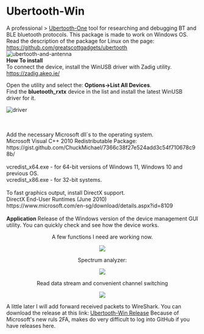 # Ubertooth-Win    
A professional > [Ubertooth-One](https://greatscottgadgets.com/ubertoothone) tool for researching and debugging BT and BLE bluetooth protocols. 
This package is made to work on Windows OS. Read the description of the package for Linux on the page: https://github.com/greatscottgadgets/ubertooth  
![ubertooth-and-antenna](https://github.com/sevstels/Ubertooth-Win/assets/13213368/2c892a59-b8d8-4965-8203-b17a37e11778)
<br>
<b>How To install</b>   
To connect the device, install the WinUSB driver with Zadig utility.   
https://zadig.akeo.ie/  

Open the utility and select the: <b>Options->List All Devices</b>.  
Find the <b>bluetooth_rxtx</b> device in the list and install the latest WinUSB driver for it.  

![driver](https://github.com/user-attachments/assets/59305e74-22e1-4c58-bb33-bd448a02dbf0)

<br>
<br>
Add the necessary Microsoft dll`s to the operating system.<br>
Microsoft Visual C++ 2010 Redistributable Package:<br>    
https://gist.github.com/ChuckMichael/7366c38f27e524add3c54f710678c98b/<br> 
<br>
vcredist_x64.exe - for 64-bit versions of Windows 11, Windows 10 and previous OS.<br>  
vcredist_x86.exe - for 32-bit systems.<br>
<br>
To fast graphics output, install DirectX support.<br>  
DirectX End-User Runtimes (June 2010)<br>
https://www.microsoft.com/en-sg/download/details.aspx?id=8109
<br>
<br>
<b>Application</b>  
Release of the Windows version of the device management GUI utility. You can quickly check and see how the device works.  

<p align="center">A few functions I need are working now.<p/>
<p align="center"><img src="https://github.com/sevstels/Ubertooth-Win/assets/13213368/e50a8506-a3fa-41db-8ea2-74f98c510b88"><p/>
<p align="center">Spectrum analyzer:<p/>

<p align="center"><img src="https://github.com/sevstels/Ubertooth-Win/assets/13213368/10f5888d-cb91-4ae8-8055-34f7c11a1ed8"><p/>

<p align="center">Read data stream and convenient channel switching<p/>

<p align="center"><img src="https://github.com/sevstels/Ubertooth-Win/assets/13213368/86b4bd34-3af3-47d0-884b-5483a8d8ea1b"><p/>
  
A little later I will add forward received packets to WireShark. You can download the release at this link: [Ubertooth-Win Release](https://gradient-sg.com/files/ubert/UW-Release.zip) 
Because of Microsoft's new ruls 2FA, makes do very difficult to log into GitHub if you have releases here.
